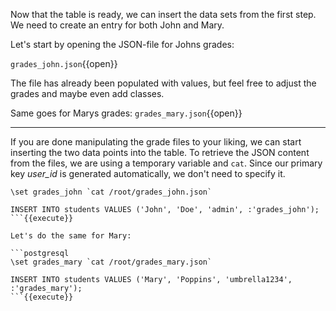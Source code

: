 Now that the table is ready, we can insert the data sets from the first step. We need to create an entry for both John
and Mary.

Let's start by opening the JSON-file for Johns grades:

`grades_john.json`{{open}}

The file has already been populated with values, but feel free to adjust the grades and maybe even add classes.

Same goes for Marys grades: `grades_mary.json`{{open}}

---

If you are done manipulating the grade files to your liking, we can start inserting the two data points into the table.
To retrieve the JSON content from the files, we are using a temporary variable and `cat`. Since our primary key
*user_id* is generated automatically, we don't need to specify it.

```postgresql
\set grades_john `cat /root/grades_john.json`

INSERT INTO students VALUES ('John', 'Doe', 'admin', :'grades_john');
```{{execute}}

Let's do the same for Mary:

```postgresql
\set grades_mary `cat /root/grades_mary.json`

INSERT INTO students VALUES ('Mary', 'Poppins', 'umbrella1234', :'grades_mary');
```{{execute}}
